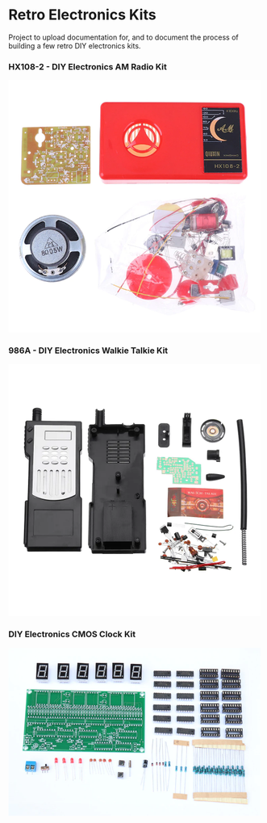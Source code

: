 # Retro Electronics Kits
Project to upload documentation for, and to document the process of building a few retro DIY electronics kits.

### HX108-2 - DIY Electronics AM Radio Kit
<a href="./am-radio/"><img src="./am-radio/images/aliexpress/Hcbc3f31aae5049cc911e1ea8c1ad7701e.webp" width=500></a>

### 986A - DIY Electronics Walkie Talkie Kit
<a href="./walkie-talkie/"><img src="./walkie-talkie/images/bangood/140593b2-1ce4-47f2-811a-516e2f2823b1.JPG.webp" width=500></a>

### DIY Electronics CMOS Clock Kit
<a href="./cmos-clock/"><img src="./cmos-clock/images/aliexpress/H1fc779d17dac4438bf9e52c8629ca9ea3.webp" width=500></a>
